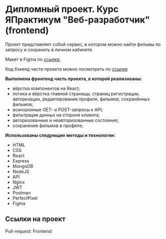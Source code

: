 #  Дипломный проект. Курс ЯПрактикум "Веб-разработчик" (frontend)

Проект представляет собой сервис, в котором можно найти фильмы по запросу и сохранить в личном кабинете.

Макет в Figma по [ссылке:](https://disk.yandex.ru/d/K2v01jWXafuwDA)

Код бэкенд части проекта можно посмотреть по [ссылке](https://github.com/MarinaPrivalova/movies-explorer-api)

**Выполнена фронтенд часть проекта, в которой реализованы:** 
* вёрстка компонентов на React;
* логика и вёрстка главной страницы, страниц регистрации, авторизации, редактирования профиля, фильмов, сохранённых фильмов;
* асинхронные GET- и POST-запросы к API;
* фильтрация данных на стороне клиента;
* авторизованные и неавторизованные состояния;
* сохранение фильмов в профиле;

**Использованы следующие методы и технологии:**
  * HTML
  * CSS
  * React
  * Express
  * MongoDB
  * NodeJS
  * API
  * Nginx
  * JWT
  * Postman
  * PerfectPixel
  * Figma

## Ссылки на проект

Pull-request:
Frontend:
